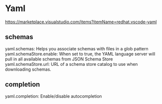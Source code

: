 # Yaml

<https://marketplace.visualstudio.com/items?itemName=redhat.vscode-yaml>

## schemas

yaml.schemas: Helps you associate schemas with files in a glob pattern
yaml.schemaStore.enable: When set to true, the YAML language server will pull in all available schemas from JSON Schema Store
yaml.schemaStore.url: URL of a schema store catalog to use when downloading schemas.

## completion

yaml.completion: Enable/disable autocompletion
